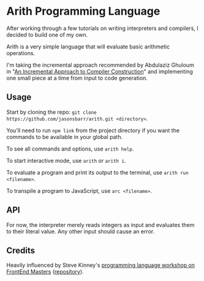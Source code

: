 # Arith Programming Language

After working through a few tutorials on writing interpreters and compilers, I decided to build one of my own.

Arith is a very simple language that will evaluate basic arithmetic operations.

I'm taking the incremental approach recommended by Abdulaziz Ghuloum in "[An Incremental Approach to Compiler Construction](http://scheme2006.cs.uchicago.edu/11-ghuloum.pdf)" and implementing one small piece at a time from input to code generation.

## Usage

Start by cloning the repo: `git clone https://github.com/jasonsbarr/arith.git <directory>`.

You'll need to run `npm link` from the project directory if you want the commands to be available in your global path.

To see all commands and options, use `arith help`.

To start interactive mode, use `arith` or `arith i`.

To evaluate a program and print its output to the terminal, use `arith run <filename>`.

To transpile a program to JavaScript, use `arc <filename>`.

## API

For now, the interpreter merely reads integers as input and evaluates them to their literal value. Any other input should cause an error.

## Credits

Heavily influenced by Steve Kinney's [programming language workshop on FrontEnd Masters](https://frontendmasters.com/courses/programming-language/) ([repository](https://github.com/stevekinney/dropbear)).
